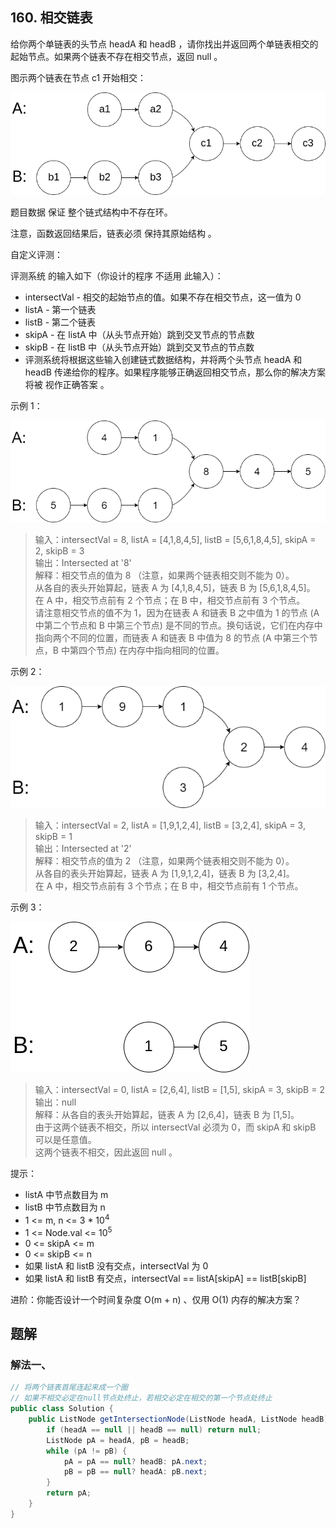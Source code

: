 ## 160. 相交链表

给你两个单链表的头节点 headA 和 headB ，请你找出并返回两个单链表相交的起始节点。如果两个链表不存在相交节点，返回 null 。

图示两个链表在节点 c1 开始相交：

![example](./figs/160_statement.png)

题目数据 保证 整个链式结构中不存在环。

注意，函数返回结果后，链表必须 保持其原始结构 。

自定义评测：

评测系统 的输入如下（你设计的程序 不适用 此输入）：

- intersectVal - 相交的起始节点的值。如果不存在相交节点，这一值为 0
- listA - 第一个链表
- listB - 第二个链表
- skipA - 在 listA 中（从头节点开始）跳到交叉节点的节点数
- skipB - 在 listB 中（从头节点开始）跳到交叉节点的节点数
- 评测系统将根据这些输入创建链式数据结构，并将两个头节点 headA 和 headB 传递给你的程序。如果程序能够正确返回相交节点，那么你的解决方案将被 视作正确答案 。

 

示例 1：

![1](./figs/160_example_1_1.png)

>输入：intersectVal = 8, listA = [4,1,8,4,5], listB = [5,6,1,8,4,5], skipA = 2, skipB = 3  
>输出：Intersected at '8'  
>解释：相交节点的值为 8 （注意，如果两个链表相交则不能为 0）。  
>从各自的表头开始算起，链表 A 为 [4,1,8,4,5]，链表 B 为 [5,6,1,8,4,5]。  
>在 A 中，相交节点前有 2 个节点；在 B 中，相交节点前有 3 个节点。  
>请注意相交节点的值不为 1，因为在链表 A 和链表 B 之中值为 1 的节点 (A 中第二个节点和 B 中第三个节点) 是不同的节点。换句话说，它们在内存中指向两个不同的位置，而链表 A 和链表 B 中值为 8 的节点 (A 中第三个节点，B 中第四个节点) 在内存中指向相同的位置。  
 

示例 2：

![2](./figs/160_example_2.png)

>输入：intersectVal = 2, listA = [1,9,1,2,4], listB = [3,2,4], skipA = 3, skipB = 1  
>输出：Intersected at '2'  
>解释：相交节点的值为 2 （注意，如果两个链表相交则不能为 0）。  
>从各自的表头开始算起，链表 A 为 [1,9,1,2,4]，链表 B 为 [3,2,4]。  
>在 A 中，相交节点前有 3 个节点；在 B 中，相交节点前有 1 个节点。  


示例 3：

![3](./figs/160_example_3.png)

>输入：intersectVal = 0, listA = [2,6,4], listB = [1,5], skipA = 3, skipB = 2  
>输出：null  
>解释：从各自的表头开始算起，链表 A 为 [2,6,4]，链表 B 为 [1,5]。  
>由于这两个链表不相交，所以 intersectVal 必须为 0，而 skipA 和 skipB 可以是任意值。  
>这两个链表不相交，因此返回 null 。  
 

提示：

- listA 中节点数目为 m
- listB 中节点数目为 n
- 1 <= m, n <= 3 * $10^4$
- 1 <= Node.val <= $10^5$
- 0 <= skipA <= m
- 0 <= skipB <= n
- 如果 listA 和 listB 没有交点，intersectVal 为 0
- 如果 listA 和 listB 有交点，intersectVal == listA[skipA] == listB[skipB]
 

进阶：你能否设计一个时间复杂度 O(m + n) 、仅用 O(1) 内存的解决方案？


## 题解

### 解法一、

```java
// 将两个链表首尾连起来成一个圈
// 如果不相交必定在null节点处终止，若相交必定在相交的第一个节点处终止
public class Solution {
    public ListNode getIntersectionNode(ListNode headA, ListNode headB) {
        if (headA == null || headB == null) return null;
        ListNode pA = headA, pB = headB;
        while (pA != pB) {
            pA = pA == null? headB: pA.next;
            pB = pB == null? headA: pB.next;
        }
        return pA;
    }
}
```